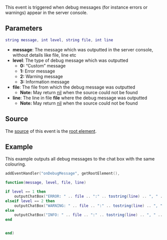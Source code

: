 This event is triggered when debug messages (for instance errors or warnings) appear in the server console.

Parameters
----------

``` lua
string message, int level, string file, int line
```

-   **message**: The message which was outputted in the server console, without details like file, line etc
-   **level**: The type of debug message which was outputted
    -   **0:** “Custom” message
    -   **1:** Error message
    -   **2:** Warning message
    -   **3:** Information message
-   **file**: The file from which the debug message was outputted
    -   **Note:** May return [nil](/docs/nil.md "wikilink") when the source could not be found
-   **line**: The line in file **file** where the debug message was outputted
    -   **Note:** May return [nil](/docs/nil.md "wikilink") when the source could not be found

Source
------

The [source](/docs/event_system#Event_source.md "wikilink") of this event is the [root element](/root_element.md "wikilink").

Example
-------

This example outputs all debug messages to the chat box with the same colouring.

``` lua
addEventHandler("onDebugMessage", getRootElement(), 

function(message, level, file, line)

if level == 1 then
    outputChatBox("ERROR: " .. file .. ":" .. tostring(line) .. ", " .. message, getRootElement(), 255,0,0)
elseif level == 2 then
    outputChatBox("WARNING: " .. file .. ":" .. tostring(line) .. ", " .. message, getRootElement(), 255,165,0)
else
    outputChatBox("INFO: " .. file .. ":" .. tostring(line) .. ", " .. message, getRootElement(), 0,0,255)
end


end)
```
